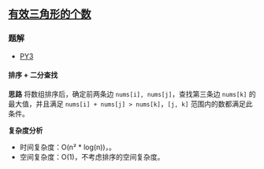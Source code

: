 ## [有效三角形的个数](https://leetcode.cn/problems/valid-triangle-number/)

### 题解
+ [PY3](../../py3/640/611.py)

#### 排序 + 二分查找
**思路**
将数组排序后，确定前两条边 `nums[i], nums[j]`，查找第三条边 `nums[k]` 的最大值，并且满足 `nums[i] + nums[j] > nums[k]`，`[j, k]` 范围内的数都满足此条件。

**复杂度分析**
+ 时间复杂度：O(n² * log(n))，。
+ 空间复杂度：O(1)，不考虑排序的空间复杂度。